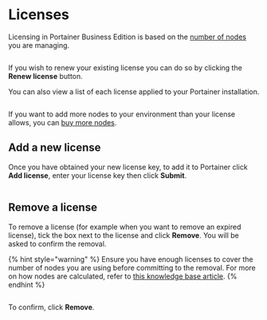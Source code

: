 # Licenses

Licensing in Portainer Business Edition is based on the [number of nodes](https://portal.portainer.io/knowledge/what-is-a-node-for-licensing-purposes) you are managing.

<figure><img src="../.gitbook/assets/2.25.0-licenses-info.png" alt=""><figcaption></figcaption></figure>

If you wish to renew your existing license you can do so by clicking the **Renew license** button.

You can also view a list of each license applied to your Portainer installation.

<figure><img src="../.gitbook/assets/2.25.0-licenses-list.png" alt=""><figcaption></figcaption></figure>

If you want to add more nodes to your environment than your license allows, you can [buy more nodes](https://portal.portainer.io/knowledge/how-do-i-add-more-nodes-to-my-license).

## Add a new license

Once you have obtained your new license key, to add it to Portainer click **Add license**, enter your license key then click **Submit**.

<figure><img src="../.gitbook/assets/2.20-licenses-add.png" alt=""><figcaption></figcaption></figure>

## Remove a license

To remove a license (for example when you want to remove an expired license), tick the box next to the license and click **Remove**. You will be asked to confirm the removal.

{% hint style="warning" %}
Ensure you have enough licenses to cover the number of nodes you are using before committing to the removal. For more on how nodes are calculated, refer to [this knowledge base article](https://portal.portainer.io/knowledge/what-is-a-node-for-licensing-purposes).
{% endhint %}

<figure><img src="../.gitbook/assets/2.19-licenses-remove.png" alt=""><figcaption></figcaption></figure>

To confirm, click **Remove**.
